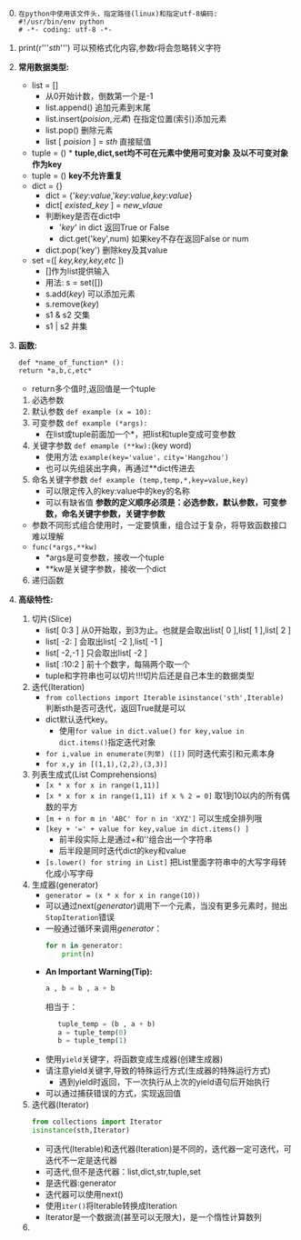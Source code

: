 0. ``` 
   在python中使用该文件头，指定路径(linux)和指定utf-8编码:
   #!/usr/bin/env python 
   # -*- coding: utf-8 -*- 
   ```

1. print(r'''*sth*''') 可以预格式化内容,参数r将会忽略转义字符
2. **常用数据类型:**
   * list = []
        * 从0开始计数，倒数第一个是-1
        * list.append() 追加元素到末尾
        * list.insert(*poision*,*元素*) 在指定位置(索引)添加元素
        * list.pop() 删除元素
        * list [ *poision* ] = *sth* 直接赋值
   * tuple = () 
        * 
**tuple,dict,set均不可在元素中使用可变对象**
**及以不可变对象作为key**
   * tuple = () 
**key不允许重复**
   * dict = {}
        * dict = {'*key*:*value*,'*key*:*value*,*key*:*value*}
        * dict[ *existed_key* ] = *new_vlaue* 
        * 判断key是否在dict中
            * '*key*' in dict 返回True or False
            * dict.get('key',num) 如果key不存在返回False or num
        * dict.pop('key') 删除key及其value
   * set =([ *key,key,key,etc* ])
        * []作为list提供输入
        * 用法: s = set([])
        * s.add(*key*) 可以添加元素
        * s.remove(*key*)
        * s1 & s2 交集
        * s1 | s2 并集
4. **函数:**
   ```
   def *name_of_function* ():
   return *a,b,c,etc*
   ```
   * return多个值时,返回值是一个tuple
   1. 必选参数
   2. 默认参数 ```def example (x = 10):```
   3. 可变参数 ```def example (*args):```
      * 在list或tuple前面加一个*，把list和tuple变成可变参数
   4. 关键字参数 ```def emample (**kw):```(key word)
      * 使用方法 ```example(key='value'，city='Hangzhou')```
      * 也可以先组装出字典，再通过**dict传进去
   5. 命名关键字参数 ```def example (temp,temp,*,key=value,key)``` 
      * 可以限定传入的key:value中的key的名称
      * 可以有缺省值
   **参数的定义顺序必须是：必选参数，默认参数，可变参数，命名关键字参数，关键字参数**
   * 参数不同形式组合使用时，一定要慎重，组合过于复杂，将导致函数接口难以理解
   * ```func(*args,**kw)```
      * *args是可变参数，接收一个tuple
      * **kw是关键字参数，接收一个dict
   6. 递归函数
5. **高级特性:**
   1. 切片(Slice)
      * list[ 0:3 ] 从0开始取，到3为止。也就是会取出list[ 0 ],list[ 1 ],list[ 2 ]
      * list[ -2: ] 会取出list[ -2 ],list[ -1 ] 
      * list[ -2,-1 ] 只会取出list[ -2 ]
      * list[ :10:2 ] 前十个数字，每隔两个取一个
      * tuple和字符串也可以切片!!!切片后还是自己本生的数据类型
   2. 迭代(Iteration)
      * ```from collections import Iterable```
        ```isinstance('sth',Iterable)``` 判断sth是否可迭代，返回True就是可以
      * dict默认迭代key。
         * 使用```for value in dict.value()``` ```for key,value in dict.items()```指定迭代对象 
      * ```for i,value in enumerate(列举) ([])``` 同时迭代索引和元素本身
      * ```for x,y in [(1,1),(2,2),(3,3)]``` 
   3. 列表生成式(List Comprehensions) 
      * ```[x * x for x in range(1,11)]```
      * ```[x * x for x in range(1,11) if x % 2 = 0]``` 取1到10以内的所有偶数的平方
      * ```[m + n for m in 'ABC' for n in 'XYZ']``` 可以生成全排列哦
      * ```[key + '=' + value for key,value in dict.items() ]```
         * 前半段实际上是通过+和''组合出一个字符串
         * 后半段是同时迭代dict的key和value  
      * ```[s.lower() for string in List]``` 把List里面字符串中的大写字母转化成小写字母
   4. 生成器(generator)
      * ```generator = (x * x for x in range(10))```
      * 可以通过next(*generator*)调用下一个元素，当没有更多元素时，抛出```StopIteration```错误
      * 一般通过循环来调用*generator*：
         ```python
         for n in generator:
             print(n)
         ```
      * **An Important Warning(Tip):**
         ```python
         a , b = b , a + b
         ```
         相当于：
         ```python
            tuple_temp = (b , a + b)
            a = tuple_temp(0)
            b = tuple_temp(1)
         ```
      * 使用```yield```关键字，将函数变成生成器(创建生成器) 
      * 请注意yield关键字,导致的特殊运行方式(生成器的特殊运行方式)
         * 遇到yield时返回，下一次执行从上次的yield语句后开始执行
      * 可以通过捕获错误的方式，实现返回值 
   5. 迭代器(Iterator)
      ```python
      from collections import Iterator
      isinstance(sth,Iterator)
      ```
      * 可迭代(Iterable)和迭代器(Iteration)是不同的，迭代器一定可迭代，可迭代不一定是迭代器
      * 可迭代,但不是迭代器：list,dict,str,tuple,set
      * 是迭代器:generator
      * 迭代器可以使用next()
      * 使用```iter()```将Iterable转换成Iteration
      * Iterator是一个数据流(甚至可以无限大)，是一个惰性计算数列
   6. 